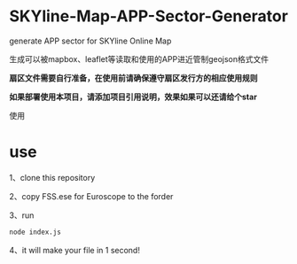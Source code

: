 # SKYline-Map-APP-Sector-Generator
generate APP sector for SKYline Online Map

生成可以被mapbox、leaflet等读取和使用的APP进近管制geojson格式文件

**扇区文件需要自行准备，在使用前请确保遵守扇区发行方的相应使用规则**

**如果部署使用本项目，请添加项目引用说明，效果如果可以还请给个star**

使用

# use
1、clone this repository

2、copy FSS.ese for Euroscope to the forder

3、run 
```sh
node index.js
```

4、it will make your file in 1 second!
